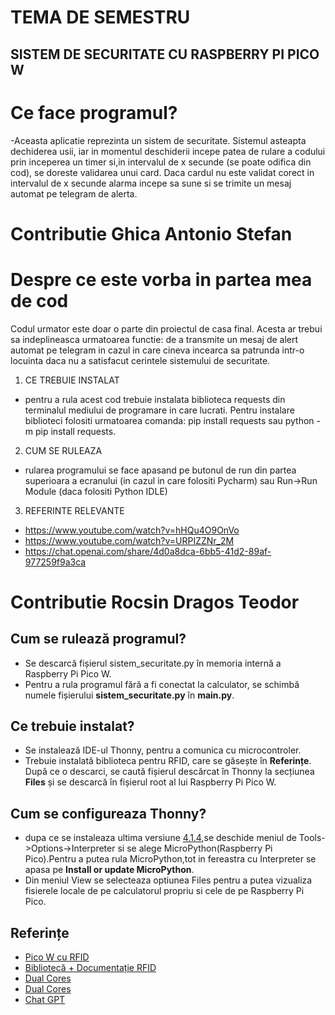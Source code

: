 # TEMA DE SEMESTRU 

## SISTEM DE SECURITATE CU RASPBERRY PI PICO W

# Ce face programul?
-Aceasta aplicatie reprezinta un sistem de securitate. Sistemul asteapta dechiderea usii, iar in momentul deschiderii incepe patea de rulare a codului prin inceperea un timer si,in intervalul de x secunde (se poate odifica din cod), se doreste validarea unui card. Daca cardul nu este validat corect in intervalul de x secunde alarma incepe sa sune si se trimite un mesaj automat pe telegram de alerta.

# Contributie Ghica Antonio Stefan

# Despre ce este vorba in partea mea de cod
Codul urmator este doar o parte din proiectul de casa final. Acesta ar trebui sa indeplineasca urmatoarea functie: de a transmite un mesaj de alert automat pe telegram in cazul in care cineva incearca sa patrunda intr-o locuinta daca nu a satisfacut cerintele sistemului de securitate.
1) CE TREBUIE INSTALAT
 - pentru a rula acest cod trebuie instalata biblioteca requests din terminalul mediului de programare in care lucrati. Pentru instalare biblioteci folositi urmatoarea comanda: pip install requests sau python -m pip install requests.
2) CUM SE RULEAZA
 - rularea programului se face apasand pe butonul de run din partea superioara a ecranului (in cazul in care folositi Pycharm) sau Run->Run Module (daca folositi Python IDLE)
3) REFERINTE RELEVANTE
- https://www.youtube.com/watch?v=hHQu4O9OnVo
- https://www.youtube.com/watch?v=URPIZZNr_2M
- https://chat.openai.com/share/4d0a8dca-6bb5-41d2-89af-977259f9a3ca
    



# Contributie Rocsin Dragos Teodor

## Cum se rulează programul?

- Se descarcă fișierul sistem_securitate.py în memoria internă a Raspberry Pi Pico W.
- Pentru a rula programul fără a fi conectat la calculator, se schimbă numele fișierului **sistem_securitate.py** în **main.py**.

## Ce trebuie instalat?

- Se instalează IDE-ul Thonny, pentru a comunica cu microcontroler.
- Trebuie instalată biblioteca pentru RFID, care se găsește în **Referințe**. După ce o descarci, se caută fișierul descărcat în Thonny la secțiunea **Files** și se descarcă în fișierul root al lui Raspberry Pi Pico W.

## Cum se configureaza Thonny?

- dupa ce se instaleaza ultima versiune [4.1.4](https://thonny.org/),se deschide meniul de Tools->Options->Interpreter si se alege MicroPython(Raspberry Pi Pico).Pentru a putea rula MicroPython,tot in fereastra cu Interpreter se apasa pe **Install or update MicroPython**.
- Din meniul View se selecteaza optiunea Files pentru a putea vizualiza fisierele locale de pe calculatorul propriu si cele de pe Raspberry Pi Pico.

## Referințe

- [Pico W cu RFID](https://www.tomshardware.com/how-to/raspberry-pi-pico-powered-rfid-lighting)
- [Bibliotecă + Documentație RFID](https://github.com/danjperron/micropython-mfrc522)
- [Dual Cores](https://www.youtube.com/watch?v=9vvobRfFOwk&t=356s)
- [Dual Cores](https://www.youtube.com/watch?v=ZEgqrNXuBvk&t=1652s)
- [Chat GPT](https://chat.openai.com/share/94c98430-95df-4ef7-90f5-489854a2063b)

